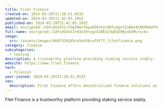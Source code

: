 ```yaml
---
title: Filet Finance
created-on: 2024-03-29T21:28:51.053Z
updated-on: 2024-03-29T21:42:03.195Z
published-on: 2024-03-29T21:42:03.195Z
email: encrypted::U2FsdGVkX1/YOg7Hm+fmyx0I6thyt0DTa3gnfZsBAx4CKKPH4nPtLx5L4dZWgzsN
full-name: encrypted::U2FsdGVkX1+H3otR+zgxXJOE3zVpEGE9WjnbUMv+cck=
image:
  src: /assets/images/66073292d3ce5e439caf9f7f_filetfinance.png
category: finance
subcategories:
  - leasing
description: A trustworthy platform providing staking service stably.
website: https://www.filet.finance
tech:
  - filecoin
year-joined: 2024-03-29T21:28:51.053Z
seo:
  description: Filet Finance offers decentralized finance solutions on the Filecoin network.
---
```


Filet Finance is a trustworthy platform providing staking service stably.
